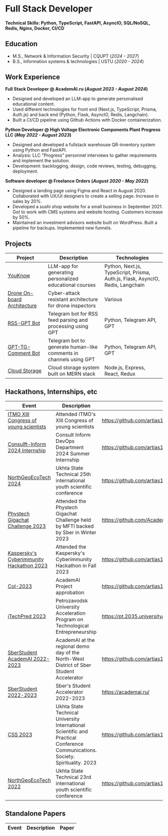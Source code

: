 # Full Stack Developer

#### Technical Skills: Python, TypeScript, FastAPI, AsyncIO, SQL/NoSQL, Redis, Nginx, Docker, CI/CD

## Education

- M.S., Network & Information Security | CQUPT (_2024 - 2027_)
- B.S., Information systems & technologies | USTU (_2020 - 2024_)

## Work Experience

**Full Stack Developer @ AcademAI.ru (_August 2023 - August 2024_)**

- Designed and developed an LLM-app to generate personalised educational content.
- Used different technologies for front end (Next.js, TypeScript, Prisma, Auth.js) and back end (Python, Flask, AsyncIO, Redis, Langchain).
- Built a CI/CD pipeline using Github Actions with Docker containerization.

**Python Developer @ High Voltage Electronic Components Plant Progress LLC (_May 2022 - August 2023_)**

- Designed and developed a fullstack warehouse QR-inventory system using Python and FastAPI.
- Analysis: LLC "Progress" personnel interviews to gather requirements and implement the solution.
- Development: backlogging, design, code reviews, testing, debugging, deployment.

**Software developer @ Freelance Orders (_August 2020 - May 2022_)**

- Designed a landing page using Figma and React in August 2020. Collaborated with UX/UI designers to create a selling page. Increase in sales by 20%.
- Developed a sushi shop website for a small business in September 2021. Got to work with CMS systems and website hosting. Customers increase by 50%.
- Maintained an investment advisors website built on WordPress. Built a pipeline for backups. Implemented new funnels.

## Projects

| Project                                                                        | Description                                                        | Technologies                                                                   |
| ------------------------------------------------------------------------------ | ------------------------------------------------------------------ | ------------------------------------------------------------------------------ |
| [YouKnow](https://github.com/AcademAI/youknow)                                 | LLM-app for generating personalized educational courses            | Python, Next.js, TypeScript, Prisma, Auth.js, Flask, AsyncIO, Redis, Langchain |
| [Drone On-board Architecture](https://github.com/artias13/cyberimmune2023_mi6) | Cyber-attack resistant architecture for drone inspectors           | Various                                                                        |
| [RSS-GPT Bot](https://github.com/AcademAI/rss_gpt_telegram)                    | Telegram bot for RSS feed parsing and processing using GPT         | Python, Telegram API, GPT                                                      |
| [GPT-TG-Comment Bot](https://github.com/AcademAI/GPTCommenter4Telegram)        | Telegram bot to generate human-like comments in channels using GPT | Python, Telegram API, GPT                                                      |
| [Cloud Storage](https://github.com/artias13/Cloud)                             | Cloud storage system built on MERN stack                           | Node.js, Express, React, Redux                                                 |

## Hackathons, Internships, etc

| Event                                                                                                                             | Description                                                                                                                    | Result (paper, ppt, link)                                                                   |
| --------------------------------------------------------------------------------------------------------------------------------- | ------------------------------------------------------------------------------------------------------------------------------ | ------------------------------------------------------------------------------------------- |
| [ITMO XIII Congress of young scientists](https://github.com/artias13/Events/blob/main/2024/itmo_kmu_2024_spring.png)              | Attended ITMO's XIII Congress of young scientists                                                                              | https://github.com/artias13/Events/blob/main/2024/itmo_kmu_2024_spring.png                  |
| [Consulft-Inform 2024 Internship](https://github.com/artias13/Events/blob/main/2024/internship_consultinform_2024_summer.png)     | Consult Inform DevOps Department 2024 Summer Internship                                                                        | https://github.com/artias13/Events/blob/main/2024/internship_consultinform_2024_summer.png  |
| [NorthGeoEcoTech 2024](https://github.com/artias13/Events/blob/main/2024/SGET_2024.png)                                           | Ukhta State Technical 25th international youth scientific conference                                                           | https://github.com/artias13/Events/blob/main/2024/SGET_2024.png                             |
| [Phystech Gigachat Challenge 2023](https://github.com/artias13/Events/blob/main/2023/mfti_ai_hackathon_2023_winter.png)           | Attended the Phystech Gigachat Challenge held by MFTI backed by Sber in Winter 2023                                            | https://github.com/AcademAI/youknow_mfti                                                    |
| [Kaspersky's Cyberimmunity Hackathon 2023](https://github.com/artias13/Events/blob/main/2023/kaspersky_hackathon_2023_winter.png) | Attended the Kaspersky's Cyberimmunity Hackathon in Fall 2023                                                                  | https://github.com/artias13/cyberimmune2023_mi6                                             |
| [CoI-2023](https://github.com/artias13/Events/blob/main/2023/cloud_of_ideas_2023_winter.png)                                      | AcademAI Project approbation                                                                                                   | https://github.com/artias13/Events/blob/main/2023/cloud_of_ideas_2023_winter.png            |
| [iTechPred 2023](https://github.com/artias13/Events/blob/main/2023/itechpred_2023_summer-winter.png)                              | Petrozavodsk University Acceleration Program on Technological Entrepreneurship                                                 | https://pt.2035.university/project/youknow                                                  |
| [SberStudent AcademAI 2022-2023](https://github.com/artias13/Events/blob/main/2023/sberstudent_academai_2023_fall.png)            | AcademAI at the regional demo day of the North-West District of Sber Student Accelerator                                       | https://github.com/artias13/Events/blob/main/2023/presentations/AcademAI_SberStudent_DD.pdf |
| [SberStudent 2022-2023](https://github.com/artias13/Events/blob/main/2023/sberstudent_2023_fall.png)                              | Sber's Student Accelerator 2022-2023                                                                                           | https://academai.ru/                                                                        |
| [CSS 2023](https://github.com/artias13/Events/blob/main/2023/CDO_2023.png)                                                        | Ukhta State Technical University International Scientific and Practical Conference Communications. Society. Spirituality. 2023 | https://github.com/artias13/Events/blob/main/2023/CDO_2023.png                              |
| [NorthGeoEcoTech 2022](https://github.com/artias13/Events/blob/main/2022/SGET_2022.png)                                           | Ukhta State Technical 23rd international youth scientific conference                                                           | https://github.com/artias13/Events/blob/main/2022/SGET_2022.png                             |

## Standalone Papers

| Event | Description | Paper |
| ----- | ----------- | ----- |
